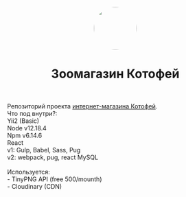 <p align="center">
    <a href="https://github.com/yiisoft" target="_blank">
        <img src="https://kotofey.store/upload/images/_logo.png" height="100px" style="border-radius:50%;">
    </a>
    <h1 align="center">Зоомагазин Котофей</h1>
    <br>
</p>
<!-- https://www.figma.com/file/ML5jkKLLnes1BHC11dZwVj/izbastroev -->
Репозиторий проекта <a href="https://kotofey.store/" target="_blank">интернет-магазина Котофей</a>. <br>
Что под внутри?: <br>
Yii2 (Basic)<br>
Node v12.18.4<br>
Npm v6.14.6<br>
React<br>
v1: Gulp, Babel, Sass, Pug<br>
v2: webpack, pug, react
MySQL<br><br>
Используется:<br>
 - TinyPNG API (free 500/mounth)<br>
 - Cloudinary (CDN)